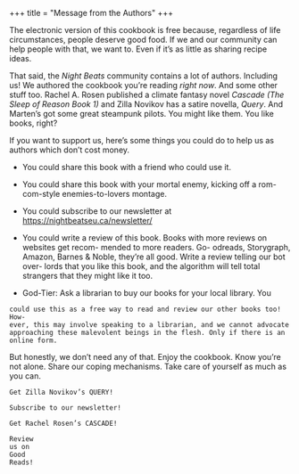 +++
title = "Message from the Authors"
+++

The electronic version of this cookbook is free because, regardless of life
circumstances, people deserve good food. If we and our community can help
people with that, we want to. Even if it’s as little as sharing recipe ideas.

That said, the _Night Beats_ community contains a lot of authors. Including us!
We authored the cookbook you’re reading _right now_. And some other stuff
too. Rachel A. Rosen published a climate fantasy novel _Cascade (The Sleep of
Reason Book 1)_ and Zilla Novikov has a satire novella, _Query_. And Marten’s got
some great steampunk pilots. You might like them. You like books, right?

If you want to support us, here’s some things you could do to help us as
authors which don’t cost money.

- You could share this book with a friend who could use it.

- You could share this book with your mortal enemy, kicking off a rom-
com-style enemies-to-lovers montage.

- You could subscribe to our newsletter at
https://nightbeatseu.ca/newsletter/

- You could write a review of
this book. Books with more
reviews on websites get recom-
mended to more readers. Go-
odreads, Storygraph, Amazon,
Barnes & Noble, they’re all good.
Write a review telling our bot over-
lords that you like this book, and the
algorithm will tell total strangers
that they might like it too.

- God-Tier: Ask a librarian to buy our
books for your local library. You



```
could use this as a free way to read and review our other books too! How-
ever, this may involve speaking to a librarian, and we cannot advocate
approaching these malevolent beings in the flesh. Only if there is an
online form.
```
But honestly, we don’t need any of that.
Enjoy the cookbook. Know you’re not alone. Share our coping mechanisms.
Take care of yourself as much as you can.

```
Get Zilla Novikov’s QUERY!
```
```
Subscribe to our newsletter!
```
```
Get Rachel Rosen’s CASCADE!
```
```
Review
us on
Good
Reads!
```
